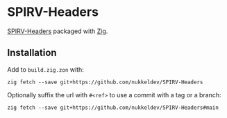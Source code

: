 # SPIRV-Headers

[SPIRV-Headers](https://github.com/KhronosGroup/SPIRV-Headers) packaged with [Zig](https://ziglang.org/).

## Installation

Add to `build.zig.zon` with:
```
zig fetch --save git+https://github.com/nukkeldev/SPIRV-Headers
```
Optionally suffix the url with `#<ref>` to use a commit with a tag or a branch:
```
zig fetch --save git+https://github.com/nukkeldev/SPIRV-Headers#main
```
